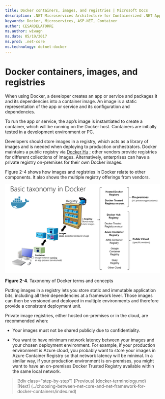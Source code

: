 ```yaml
---
title: Docker containers, images, and registries | Microsoft Docs 
description: .NET Microservices Architecture for Containerized .NET Applications | Docker containers, images, and registries
keywords: Docker, Microservices, ASP.NET, Container
author: CESARDELATORRE
ms.author: wiwagn
ms.date: 05/19/2017
ms.prod: .net-core
ms.technology: dotnet-docker
---
```

# Docker containers, images, and registries

When using Docker, a developer creates an app or service and packages it and its dependencies into a container image. An image is a static representation of the app or service and its configuration and dependencies.

To run the app or service, the app’s image is instantiated to create a container, which will be running on the Docker host. Containers are initially tested in a development environment or PC.

Developers should store images in a registry, which acts as a library of images and is needed when deploying to production orchestrators. Docker maintains a public registry via [Docker Hu](https://hub.docker.com/) ; other vendors provide registries for different collections of images. Alternatively, enterprises can have a private registry on-premises for their own Docker images.

Figure 2-4 shows how images and registries in Docker relate to other components. It also shows the multiple registry offerings from vendors.

![](./media/image5.PNG)

**Figure 2-4**. Taxonomy of Docker terms and concepts

Putting images in a registry lets you store static and immutable application bits, including all their dependencies at a framework level. Those images can then be versioned and deployed in multiple environments and therefore provide a consistent deployment unit.

Private image registries, either hosted on-premises or in the cloud, are recommended when:

-   Your images must not be shared publicly due to confidentiality.

-   You want to have minimum network latency between your images and your chosen deployment environment. For example, if your production environment is Azure cloud, you probably want to store your images in Azure Container Registry so that network latency will be minimal. In a similar way, if your production environment is on-premises, you might want to have an on-premises Docker Trusted Registry available within the same local network.

>[!div class="step-by-step"]
[Previous] (docker-terminology.md)
[Next] (../choosing-between-net-core-and-net-framework-for-docker-containers/index.md)
